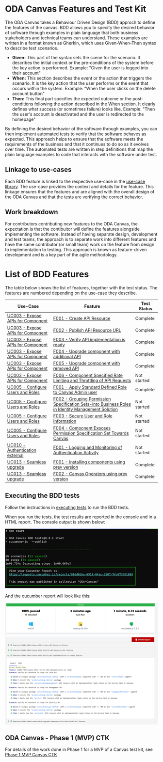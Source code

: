 # ODA Canvas Features and Test Kit

The ODA Canvas takes a Behaviour Driven Design (BDD) approch to define the features of the canvas. BDD allows you to specify the desired behavior of software through examples in plain language that both business stakeholders and technical teams can understand. These examples are written in a format known as Gherkin, which uses Given-When-Then syntax to describe test scenarios.

* **Given:** This part of the syntax sets the scene for the scenario. It describes the initial context or the pre-conditions of the system before the key action is performed. 
Example: "Given the user is logged into their account"
* **When:**
This section describes the event or the action that triggers the scenario. It is the key action that the user performs or the event that occurs within the system.
Example: "When the user clicks on the delete account button"
* **Then:**
This final part specifies the expected outcome or the post-conditions following the action described in the When section. It clearly defines what success (or sometimes failure) looks like.
Example: "Then the user's account is deactivated and the user is redirected to the homepage"

By defining the desired behavior of the software through examples, you can then implement automated tests to verify that the software behaves as expected. This approach helps to ensure that the software meets the requirements of the business and that it continues to do so as it evolves over time. The automated tests are written in step definitions that map the plain language examples to code that interacts with the software under test.

## Linkage to use-cases

Each BDD feature is linked to the respective use-case in the [use-case library](../usecase-library/README.md). The use-case provides the context and details for the feature. This linkage ensures that the features and are aligned with the overall design of the ODA Canvas and that the tests are verifying the correct behavior.

## Work breakdown

For contributors contributing new features to the ODA Canvas, the expectation is that the contibuitor will define the features alongside implementing the software. Instead of having separate design, development and test teams, the approach is to separate work into different features and have the same contributor (or small team) work on the feature from design to implementation to testing. This approach is known as feature-driven development and is a key part of the agile methodology.



# List of BDD Features

The table below shows the list of features, together with the test status. The features are numbered depending on the use-case they describe. 

| Use-Case            | Feature                         | Test Status |
| ------------------- | ------------------------------- | ----------- |
| [UC003 - Expose APIs for Component](../usecase-library/UC003-Configure-Exposed-APIs.md) | [F001 - Create API Resource](features/UC003-F001-Expose-APIs-Create-API-Resource.feature) | Complete |
| [UC003 - Expose APIs for Component](../usecase-library/UC003-Configure-Exposed-APIs.md) | [F002 - Publish API Resource URL](features/UC003-F002-Expose-APIs-Publish-API-Resource-URL.feature) | Complete |
| [UC003 - Expose APIs for Component](../usecase-library/UC003-Configure-Exposed-APIs.md) | [F003 - Verify API implementation is ready](features/UC003-F003-Expose-APIs-Verify-API-implementation-is-ready.feature) | Complete |
| [UC003 - Expose APIs for Component](../usecase-library/UC003-Configure-Exposed-APIs.md) | [F004 - Upgrade component with additional API](features/UC003-F004-Expose-APIs-Upgrade-component-with-additional-API.feature) | Complete |
| [UC003 - Expose APIs for Component](../usecase-library/UC003-Configure-Exposed-APIs.md) | [F005 - Upgrade component with removed API](features/UC003-F005-Expose-APIs-Upgrade-component-with-removed-API.feature) | Complete |
| [UC003 - Expose APIs for Component](../usecase-library/UC003-Configure-Exposed-APIs.md) | [F006 - Component Specified Rate Limiting and Throttling of API Requests](features/UC003-F006-Expose-APIs-Component-Specified-Rate-Limiting-and-Throttling-of-API-Requests.feature) | Not started |
| [UC005 - Configure Users and Roles](../usecase-library/UC005-Configure-Users-and-Roles.md) | [F001 - Apply Standard Defined Role to Canvas Admin user](features/UC005-F001-Bootstrap-Apply-Standard-Defined-Role-to-Canvas-Admin-user.feature) | Complete |
| [UC005 - Configure Users and Roles](../usecase-library/UC005-Configure-Users-and-Roles.md)              | [F002 - Grouping Permission Specification Sets-into Business Roles in Identity Management Solution](features/UC005-F002-Bootstrap-Grouping-Permission-Specification-Sets-into-Business-Roles-in-Identity-Management-Solution.feature) | Not started |
| [UC005 - Configure Users and Roles](../usecase-library/UC005-Configure-Users-and-Roles.md)              | [F003 - Secure User and Role Information](features/UC005-F003-Bootstrap-Secure-User-and-Role-Information-Communication.feature) | Not started |
| [UC005 - Configure Users and Roles](../usecase-library/UC005-Configure-Users-and-Roles.md)              | [F004 - Component Exposes Permission Specification Set Towards Canvas](features/UC005-F004-Bootstrap-Component-Exposes-Permission-Specification-Set-Towards-Canvas.feature) | Not started |
| [UC010 - Authentication external](../usecase-library/UC010-External-Authentication.md) | [F001 - Logging and Monitoring of Authentication Activity](features/UC010-F001-External-Authentication-Logging-and-Monitoring-of-Authentication-Activity.feature) | Not started |
| [UC013 - Seamless upgrade](../usecase-library/UC013-Upgrade-Canvas.md) | [F001 - Installing components using prev version](features/UC013-F001-Seamless-upgrades-Installing-components-using-prev-version.feature) | Complete |
| [UC013 - Seamless upgrade](../usecase-library/UC013-Upgrade-Canvas.md) | [F002 - Canvas Operators using prev version](features/UC013-F002-Seamless-upgrades-Canvas-Operators-using-prev-version.feature) | Complete |





## Executing the BDD tests

Follow the instructions in [executing tests](Executing-tests.md) to run the BDD tests.

When you run the tests, the test results are reported in the console and in a HTML report. The console output is shown below:

![CTK Console Output](images/CTK-console-output.png)

And the cucumber report will look like this:

![CTK Cucumber report](images/CTK-cucumber-report.png)




## ODA Canvas - Phase 1 (MVP) CTK

For details of the work done in Phase 1 for a MVP of a Canvas test kit, see [Phase 1 MVP Canvas CTK](phase-1-tests/Phase-1-CTK.md)